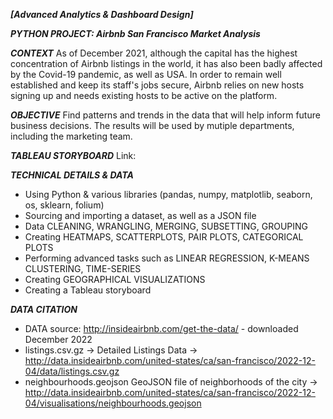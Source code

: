 ***[Advanced Analytics & Dashboard Design]***

***PYTHON PROJECT: Airbnb San Francisco Market Analysis***

***CONTEXT***
    As of December 2021, although the capital has the highest concentration of Airbnb listings in the world, it has also been badly affected by the Covid-19 pandemic, as well      as USA. In order to remain well established and keep its staff's jobs secure, Airbnb relies on new hosts signing up and needs existing hosts to be active on the platform.

***OBJECTIVE***
    Find patterns and trends in the data that will help inform future business decisions. The results will be used by mutiple departments, including the marketing team.

***TABLEAU STORYBOARD***
    Link: 

***TECHNICAL DETAILS & DATA***

- Using Python & various libraries (pandas, numpy, matplotlib, seaborn, os, sklearn, folium)
- Sourcing and importing a dataset, as well as a JSON file
- Data CLEANING, WRANGLING, MERGING, SUBSETTING, GROUPING
- Creating HEATMAPS, SCATTERPLOTS, PAIR PLOTS, CATEGORICAL PLOTS
- Performing advanced tasks such as LINEAR REGRESSION, K-MEANS CLUSTERING, TIME-SERIES
- Creating GEOGRAPHICAL VISUALIZATIONS
- Creating a Tableau storyboard

***DATA CITATION***
- DATA source: http://insideairbnb.com/get-the-data/ - downloaded December 2022
- listings.csv.gz -> Detailed Listings Data -> http://data.insideairbnb.com/united-states/ca/san-francisco/2022-12-04/data/listings.csv.gz
- neighbourhoods.geojson GeoJSON file of neighborhoods of the city -> http://data.insideairbnb.com/united-states/ca/san-francisco/2022-12-04/visualisations/neighbourhoods.geojson